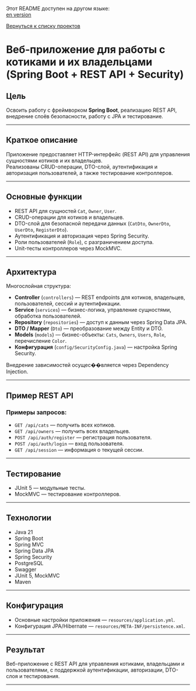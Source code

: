 Этот README доступен на другом языке:  
[en version](README.md)

[Вернуться к списку проектов](../README.ru.md)

# Веб-приложение для работы с котиками и их владельцами (Spring Boot + REST API + Security)

## Цель
Освоить работу с фреймворком **Spring Boot**, реализацию REST API, внедрение слоёв безопасности, работу с JPA и тестирование.

---

## Краткое описание
Приложение предоставляет HTTP-интерфейс (REST API) для управления сущностями котиков и их владельцев.  
Реализованы CRUD-операции, DTO-слой, аутентификация и авторизация пользователей, а также тестирование контроллеров.

---

## Основные функции
- REST API для сущностей `Cat`, `Owner`, `User`.
- CRUD-операции для котиков и владельцев.
- DTO-слой для безопасной передачи данных (`CatDto`, `OwnerDto`, `UserDto`, `RegisterDto`).
- Аутентификация и авторизация через Spring Security.
- Роли пользователей (`Role`), с разграничением доступа.
- Unit-тесты контроллеров через MockMVC.

---

## Архитектура
Многослойная структура:
- **Controller** (`controllers`) — REST endpoints для котиков, владельцев, пользователей, сессий и аутентификации.
- **Service** (`services`) — бизнес-логика, управление сущностями, обработка пользователей.
- **Repository** (`repositories`) — доступ к данным через Spring Data JPA.
- **DTO / Mapper** (`Dto`) — преобразование между Entity и DTO.
- **Models** (`models`) — бизнес-объекты: `Cats`, `Owners`, `Users`, `Role`, перечисление `Color`.
- **Конфигурация** (`config/SecurityConfig.java`) — настройка Spring Security.

Внедрение зависимостей осущес��вляется через Dependency Injection.

---

## Пример REST API

### Примеры запросов:
- `GET /api/cats` — получить всех котиков.
- `GET /api/owners` — получить всех владельцев.
- `POST /api/auth/register` — регистрация пользователя.
- `POST /api/auth/login` — вход пользователя.
- `GET /api/session` — информация о текущей сессии.

---

## Тестирование

- JUnit 5 — модульные тесты.
- MockMVC — тестирование контроллеров.

---

## Технологии
- Java 21
- Spring Boot
- Spring MVC
- Spring Data JPA
- Spring Security
- PostgreSQL
- Swagger 
- JUnit 5, MockMVC
- Maven

---

## Конфигурация
- Основные настройки приложения — `resources/application.yml`.
- Конфигурация JPA/Hibernate — `resources/META-INF/persistence.xml`.

---

## Результат
Веб-приложение с REST API для управления котиками, владельцами и пользователями, с поддержкой аутентификации, авторизации, DTO-слоя и тестирования.

---

